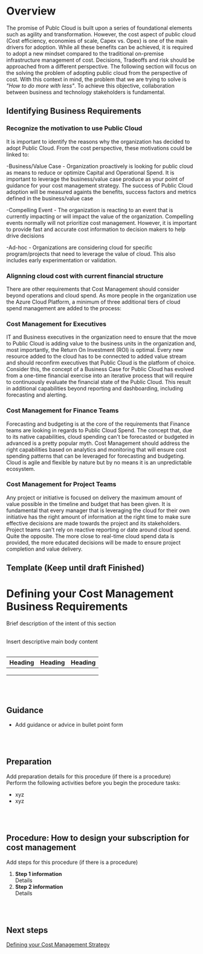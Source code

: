 # Overview 
The promise of Publc Cloud is built upon a series of foundational elements such as agility and transformation. However, the cost aspect of public cloud (Cost efficiency, economies of scale, Capex vs. Opex) is one of the main drivers for adoption. While all these benefits can be achieved, it is required to adopt a new mindset compared to the traditional on-premise infrastructure management of cost. Decisions, Tradeoffs and risk should be approached from a different perspective. The following section will focus on the solving the problem of adopting public cloud from the perspective of cost. With this context in mind, the problem that we are trying to solve is <i>"How to do more with less"</i>. To achieve this objective, collaboration between business and technology stakeholders is fundamental. 

## Identifying Business Requirements

### Recognize the motivation to use Public Cloud

It is important to identify the reasons why the organization has decided to adopt Public Cloud. From the cost perspective, these motivations could be linked to: 

-Business/Value Case - Organization proactively is looking for public cloud as means to reduce or optimize Capital and Operational Spend. It is important to leverage the business/value case produce as your point of guidance for your cost management strategy. The success of Public Cloud adoption will be measured againts the benefits, success factors and metrics defined in the business/value case

-Compelling Event - The organization is reacting to an event that is currently impacting or will impact the value of the organization. Compelling events normally will not prioritize cost management. However, it is important to provide fast and accurate cost information to decision makers to help drive decisions

-Ad-hoc - Organizations are considering cloud for specific program/projects that need to leverage the value of cloud. This also includes early experimentation or validation.

### Alignning cloud cost with current financial structure

 

There are other requirements that Cost Management should consider beyond operations and cloud spend. As more people in the organization use the Azure Cloud Platform, a minimum of three additional tiers of cloud spend management are added to the process: 






### Cost Management for Executives 

IT and Business executives in the organization need to ensure that the move to Public Cloud is adding value to the business units in the organization and, most importantly, the Return On Investment (ROI) is optimal. Every new resource added to the cloud has to be connected to added value stream and should reconfirm executives that Public Cloud is the platform of choice. Consider this, the concept of a Business Case for Public Cloud has evolved from a one-time financial exercise into an iterative process that will require to continuously evaluate the financial state of the Public Cloud. This result in additional capabilities beyond reporting and dashboarding, including forecasting and alerting. 

### Cost Management for Finance Teams 

Forecasting and budgeting is at the core of the requirements that Finance teams are looking in regards to Public Cloud Spend. The concept that, due to its native capabilities, cloud spending can't be forecasted or budgeted in advanced is a pretty popular myth. Cost Management should address the right capabilities based on analytics and monitoring that will ensure cost spending patterns that can be leveraged for forecasting and budgeting. Cloud is agile and flexible by nature but by no means it is an unpredictable ecosystem. 

### Cost Management for Project Teams 

Any project or initiative is focused on delivery the maximum amount of value possible in the timeline and budget that has been given. It is fundamental that every manager that is leveraging the cloud for their own initiative has the right amount of information at the right time to make sure effective decisions are made towards the project and its stakeholders. Project teams can't rely on reactive reporting or date around cloud spend. Quite the opposite. The more close to real-time cloud spend data is provided, the more educated decisions will be made to ensure project completion and value delivery. 






## Template (Keep until draft Finished)
# Defining your Cost Management Business Requirements
Brief description of the intent of this section
<br />
<br />

Insert descriptive main body content
<Table if needed>
  
|  Heading |  Heading  | Heading |
| ---- | --- | --- |
|   |   |   |
|   |   |   |
|   |   |   |

<br />
<br />

## Guidance
- Add guidance or advice in bullet point form
<br />
<br />

## Preparation
Add preparation details for this procedure (if there is a procedure)   
Perform the following activities before you begin the procedure tasks:  
- xyz
- xyz
<br />
<br />

## Procedure: How to design your subscription for cost management
Add steps for this procedure (if there is a procedure)  
1.  **Step 1 information**  
  Details  
2.   **Step 2 information**  
  Details
<br />
<br />

## Next steps
[Defining your Cost Management Strategy](1.2-Defining-your-cost-management-strategy.md)
